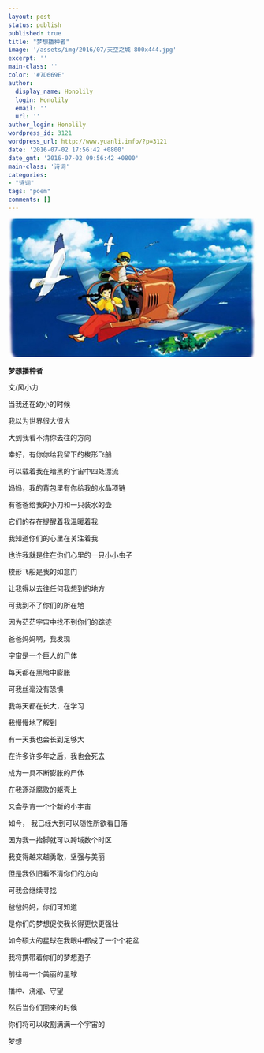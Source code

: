 ```yaml
---
layout: post
status: publish
published: true
title: "梦想播种者"
image: '/assets/img/2016/07/天空之城-800x444.jpg'
excerpt: ''
main-class: ''
color: '#7D669E'
author:
  display_name: Honolily
  login: Honolily
  email: ''
  url: ''
author_login: Honolily
wordpress_id: 3121
wordpress_url: http://www.yuanli.info/?p=3121
date: '2016-07-02 17:56:42 +0800'
date_gmt: '2016-07-02 09:56:42 +0800'
main-class: '诗词'
categories:
- "诗词"
tags: "poem"
comments: []
---
```

[![天空之城](/assets/img/2016/07/天空之城-800x444.jpg "天空之城")](/assets/img/2016/07/天空之城.jpg)

**梦想播种者**

文/风小力

当我还在幼小的时候

我以为世界很大很大

大到我看不清你去往的方向

幸好，有你你给我留下的梭形飞船

可以载着我在暗黑的宇宙中四处漂流

妈妈，我的背包里有你给我的水晶项链

有爸爸给我的小刀和一只装水的壶

它们的存在提醒着我温暖着我

我知道你们的心里在关注着我

也许我就是住在你们心里的一只小小虫子

梭形飞船是我的如意门

让我得以去往任何我想到的地方

可我到不了你们的所在地

因为茫茫宇宙中找不到你们的踪迹

爸爸妈妈啊，我发现

宇宙是一个巨人的尸体

每天都在黑暗中膨胀

可我丝毫没有恐惧

我每天都在长大，在学习

我慢慢地了解到

有一天我也会长到足够大

在许多许多年之后，我也会死去

成为一具不断膨胀的尸体

在我逐渐腐败的躯壳上

又会孕育一个个新的小宇宙

如今， 我已经大到可以随性所欲看日落

因为我一抬脚就可以跨域数个时区

我变得越来越勇敢，坚强与美丽

但是我依旧看不清你们的方向

可我会继续寻找

爸爸妈妈，你们可知道

是你们的梦想促使我长得更快更强壮

如今硕大的星球在我眼中都成了一个个花盆

我将携带着你们的梦想孢子

前往每一个美丽的星球

播种、浇灌、守望

然后当你们回来的时候

你们将可以收割满满一个宇宙的

梦想
